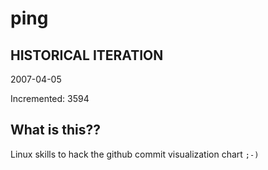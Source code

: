 # ping

## HISTORICAL ITERATION
2007-04-05

Incremented: 3594

## What is this?? 
Linux skills to hack the github commit visualization chart `;-)`
